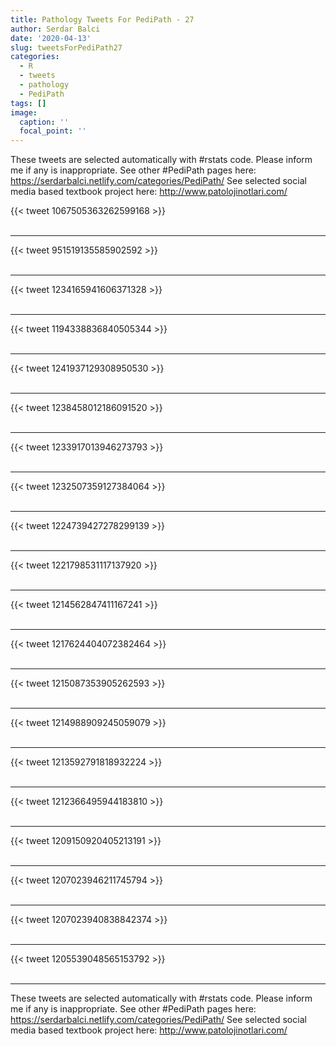 ```yaml
---
title: Pathology Tweets For PediPath - 27
author: Serdar Balci
date: '2020-04-13'
slug: tweetsForPediPath27
categories:
  - R
  - tweets
  - pathology
  - PediPath
tags: []
image:
  caption: ''
  focal_point: ''
---
```



These tweets are selected automatically with #rstats code. Please inform me if any is inappropriate.
See other #PediPath pages here: https://serdarbalci.netlify.com/categories/PediPath/ 
See selected social media based textbook project here: http://www.patolojinotlari.com/

{{< tweet 1067505363262599168 >}}
<br>
<br>
<hr>
{{< tweet 951519135585902592 >}}
<br>
<br>
<hr>
{{< tweet 1234165941606371328 >}}
<br>
<br>
<hr>
{{< tweet 1194338836840505344 >}}
<br>
<br>
<hr>
{{< tweet 1241937129308950530 >}}
<br>
<br>
<hr>
{{< tweet 1238458012186091520 >}}
<br>
<br>
<hr>
{{< tweet 1233917013946273793 >}}
<br>
<br>
<hr>
{{< tweet 1232507359127384064 >}}
<br>
<br>
<hr>
{{< tweet 1224739427278299139 >}}
<br>
<br>
<hr>
{{< tweet 1221798531117137920 >}}
<br>
<br>
<hr>
{{< tweet 1214562847411167241 >}}
<br>
<br>
<hr>
{{< tweet 1217624404072382464 >}}
<br>
<br>
<hr>
{{< tweet 1215087353905262593 >}}
<br>
<br>
<hr>
{{< tweet 1214988909245059079 >}}
<br>
<br>
<hr>
{{< tweet 1213592791818932224 >}}
<br>
<br>
<hr>
{{< tweet 1212366495944183810 >}}
<br>
<br>
<hr>
{{< tweet 1209150920405213191 >}}
<br>
<br>
<hr>
{{< tweet 1207023946211745794 >}}
<br>
<br>
<hr>
{{< tweet 1207023940838842374 >}}
<br>
<br>
<hr>
{{< tweet 1205539048565153792 >}}
<br>
<br>
<hr>


These tweets are selected automatically with #rstats code. Please inform me if any is inappropriate.
See other #PediPath pages here: https://serdarbalci.netlify.com/categories/PediPath/ 
See selected social media based textbook project here: http://www.patolojinotlari.com/
